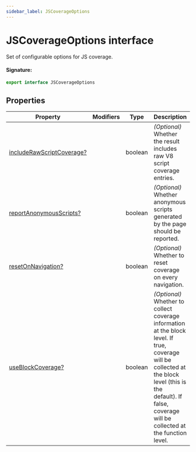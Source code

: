 ```yaml
---
sidebar_label: JSCoverageOptions
---
```


# JSCoverageOptions interface

Set of configurable options for JS coverage.

#### Signature:

```typescript
export interface JSCoverageOptions
```

## Properties

| Property                                                                               | Modifiers | Type    | Description                                                                                                                                                                                                             | Default |
| -------------------------------------------------------------------------------------- | --------- | ------- | ----------------------------------------------------------------------------------------------------------------------------------------------------------------------------------------------------------------------- | ------- |
| [includeRawScriptCoverage?](./puppeteer.jscoverageoptions.includerawscriptcoverage.md) |           | boolean | <i>(Optional)</i> Whether the result includes raw V8 script coverage entries.                                                                                                                                           |         |
| [reportAnonymousScripts?](./puppeteer.jscoverageoptions.reportanonymousscripts.md)     |           | boolean | <i>(Optional)</i> Whether anonymous scripts generated by the page should be reported.                                                                                                                                   |         |
| [resetOnNavigation?](./puppeteer.jscoverageoptions.resetonnavigation.md)               |           | boolean | <i>(Optional)</i> Whether to reset coverage on every navigation.                                                                                                                                                        |         |
| [useBlockCoverage?](./puppeteer.jscoverageoptions.useblockcoverage.md)                 |           | boolean | <i>(Optional)</i> Whether to collect coverage information at the block level. If true, coverage will be collected at the block level (this is the default). If false, coverage will be collected at the function level. |         |
